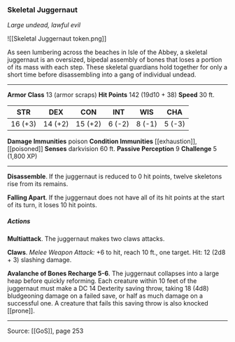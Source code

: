 ### Skeletal Juggernaut
_Large undead, lawful evil_

![[Skeletal Juggernaut token.png]]

As seen lumbering across the beaches in Isle of the Abbey, a skeletal juggernaut is an oversized, bipedal assembly of bones that loses a portion of its mass with each step. These skeletal guardians hold together for only a short time before disassembling into a gang of individual undead.






---

**Armor Class** 13 (armor scraps)
**Hit Points** 142 (19d10 + 38)
**Speed** 30 ft.

| STR     | DEX     | CON     | INT     | WIS     | CHA     |
|---------|---------|---------|---------|---------|---------|
| 16 (+3) | 14 (+2) | 15 (+2) | 6 (-2) | 8 (-1) | 5 (-3) |

**Damage Immunities** poison
**Condition Immunities** [[exhaustion]], [[poisoned]]
**Senses** darkvision 60 ft.
**Passive Perception** 9
**Challenge** 5 (1,800 XP)

---

**Disassemble**. If the juggernaut is reduced to 0 hit points, twelve skeletons rise from its remains.

**Falling Apart**. If the juggernaut does not have all of its hit points at the start of its turn, it loses 10 hit points.

##### Actions
**Multiattack**. The juggernaut makes two claws attacks.

**Claws**. _Melee Weapon Attack:_ +6 to hit, reach 10 ft., one target. Hit: 12 (2d8 + 3) slashing damage.

**Avalanche of Bones Recharge 5-6**. The juggernaut collapses into a large heap before quickly reforming. Each creature within 10 feet of the juggernaut must make a DC 14 Dexterity saving throw, taking 18 (4d8) bludgeoning damage on a failed save, or half as much damage on a successful one. A creature that fails this saving throw is also knocked [[prone]].


---

Source: [[GoS]], page 253